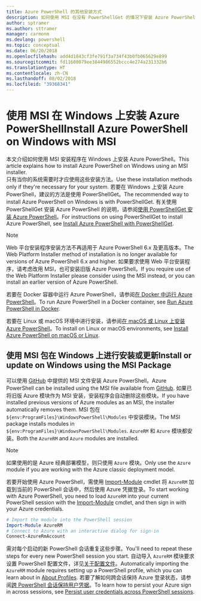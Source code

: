 ```yaml
---
title: Azure PowerShell 的其他安装方式
description: 如何使用 MSI 在没有 PowerShellGet 的情况下安装 Azure PowerShell
author: sptramer
ms.author: sttramer
manager: carmonm
ms.devlang: powershell
ms.topic: conceptual
ms.date: 06/20/2018
ms.openlocfilehash: add4d1843cf3fe791f3a734f43b0fb065629e899
ms.sourcegitcommit: fd11600079ee3844986552bccc4e274a231332b6
ms.translationtype: HT
ms.contentlocale: zh-CN
ms.lasthandoff: 08/02/2018
ms.locfileid: "39368341"
---
```

# <a name="install-azure-powershell-on-windows-with-msi"></a><span data-ttu-id="08c90-103">使用 MSI 在 Windows 上安装 Azure PowerShell</span><span class="sxs-lookup"><span data-stu-id="08c90-103">Install Azure PowerShell on Windows with MSI</span></span>

<span data-ttu-id="08c90-104">本文介绍如何使用 MSI 安装程序在 Windows 上安装 Azure PowerShell。</span><span class="sxs-lookup"><span data-stu-id="08c90-104">This article explains how to install Azure PowerShell on Windows using an MSI installer.</span></span>  
<span data-ttu-id="08c90-105">只有当你的系统需要时才应使用这些安装方法。</span><span class="sxs-lookup"><span data-stu-id="08c90-105">Use these installation methods only if they're necessary for your system.</span></span> <span data-ttu-id="08c90-106">若要在 Windows 上安装 Azure PowerShell，建议的方法是使用 PowerShellGet。</span><span class="sxs-lookup"><span data-stu-id="08c90-106">The recommended way to install Azure PowerShell on Windows is with PowerShellGet.</span></span> <span data-ttu-id="08c90-107">有关使用 PowerShellGet 安装 Azure PowerShell 的说明，请参阅[使用 PowerShellGet 安装 Azure PowerShell](install-azurerm-ps.md)。</span><span class="sxs-lookup"><span data-stu-id="08c90-107">For instructions on using PowerShellGet to install Azure PowerShell, see [Install Azure PowerShell with PowerShellGet](install-azurerm-ps.md).</span></span>

> [!NOTE]
> <span data-ttu-id="08c90-108">Web 平台安装程序安装方法不再适用于 Azure PowerShell 6.x 及更高版本。</span><span class="sxs-lookup"><span data-stu-id="08c90-108">The Web Platform Installer method of installation is no longer available for versions of Azure PowerShell 6.x and higher.</span></span> <span data-ttu-id="08c90-109">如果要求使用 Web 平台安装程序，请考虑改用 MSI，也可安装旧版 Azure PowerShell。</span><span class="sxs-lookup"><span data-stu-id="08c90-109">If you require use of the Web Platform Installer please consider using the MSI instead, or you can install an earlier version of Azure PowerShell.</span></span>

<span data-ttu-id="08c90-110">若要在 Docker 容器中运行 Azure PowerShell，请参阅[在 Docker 中运行 Azure PowerShell](azurerm-ps-in-docker.md)。</span><span class="sxs-lookup"><span data-stu-id="08c90-110">To run Azure PowerShell in a Docker container, see [Run Azure PowerShell in Docker](azurerm-ps-in-docker.md).</span></span>

<span data-ttu-id="08c90-111">若要在 Linux 或 macOS 环境中进行安装，请参阅[在 macOS 或 Linux 上安装 Azure PowerShell](install-azurermps-maclinux.md)。</span><span class="sxs-lookup"><span data-stu-id="08c90-111">To install on Linux or macOS environments, see [Install Azure PowerShell on macOS or Linux](install-azurermps-maclinux.md).</span></span>

## <a name="install-or-update-on-windows-using-the-msi-package"></a><span data-ttu-id="08c90-112">使用 MSI 包在 Windows 上进行安装或更新</span><span class="sxs-lookup"><span data-stu-id="08c90-112">Install or update on Windows using the MSI Package</span></span>

<span data-ttu-id="08c90-113">可以使用 [GitHub](https://github.com/Azure/azure-powershell/releases/latest) 中提供的 MSI 文件安装 Azure PowerShell。</span><span class="sxs-lookup"><span data-stu-id="08c90-113">Azure PowerShell can be installed using the MSI file available from [GitHub](https://github.com/Azure/azure-powershell/releases/latest).</span></span> <span data-ttu-id="08c90-114">如果已将旧版 Azure 模块作为 MSI 安装，安装程序会自动删除这些模块。</span><span class="sxs-lookup"><span data-stu-id="08c90-114">If you have installed previous versions of Azure modules as an MSI, the installer automatically removes them.</span></span> <span data-ttu-id="08c90-115">MSI 包在 `${env:ProgramFiles}\WindowsPowerShell\Modules` 中安装模块。</span><span class="sxs-lookup"><span data-stu-id="08c90-115">The MSI package installs modules in `${env:ProgramFiles}\WindowsPowerShell\Modules`.</span></span> <span data-ttu-id="08c90-116">`AzureRM` 和 `Azure` 模块都安装。</span><span class="sxs-lookup"><span data-stu-id="08c90-116">Both the `AzureRM` and `Azure` modules are installed.</span></span>

> [!NOTE]
> <span data-ttu-id="08c90-117">如果使用的是 Azure 经典部署模型，则只使用 `Azure` 模块。</span><span class="sxs-lookup"><span data-stu-id="08c90-117">Only use the `Azure` module if you are working with the Azure classic deployment model.</span></span>

<span data-ttu-id="08c90-118">若要开始使用 Azure PowerShell，需使用 [Import-Module](/powershell/module/Microsoft.PowerShell.Core/Import-Module) cmdlet 将 `AzureRM` 加载到当前的 PowerShell 会话中，然后使用 Azure 凭据登录。</span><span class="sxs-lookup"><span data-stu-id="08c90-118">To start working with Azure PowerShell, you need to load `AzureRM` into your current PowerShell session with the [Import-Module](/powershell/module/Microsoft.PowerShell.Core/Import-Module) cmdlet, and then sign in with your Azure credentials.</span></span>

```powershell
# Import the module into the PowerShell session
Import-Module AzureRM
# Connect to Azure with an interactive dialog for sign-in
Connect-AzureRmAccount
```

<span data-ttu-id="08c90-119">需对每个启动的新 PowerShell 会话重复这些步骤。</span><span class="sxs-lookup"><span data-stu-id="08c90-119">You'll need to repeat these steps for every new PowerShell session you start.</span></span> <span data-ttu-id="08c90-120">自动导入 `AzureRM` 模块要求设置 PowerShell 配置文件，详见[关于配置文件](/powershell/module/microsoft.powershell.core/about/about_profiles)。</span><span class="sxs-lookup"><span data-stu-id="08c90-120">Automatically importing the `AzureRM` module requires setting up a PowerShell profile, which you can learn about in [About Profiles](/powershell/module/microsoft.powershell.core/about/about_profiles).</span></span>
<span data-ttu-id="08c90-121">若要了解如何跨会话保持 Azure 登录状态，请参阅[跨 PowerShell 会话保持用户凭据](context-persistence.md)。</span><span class="sxs-lookup"><span data-stu-id="08c90-121">To learn how to persist your Azure sign in across sessions, see [Persist user credentials across PowerShell sessions](context-persistence.md).</span></span>